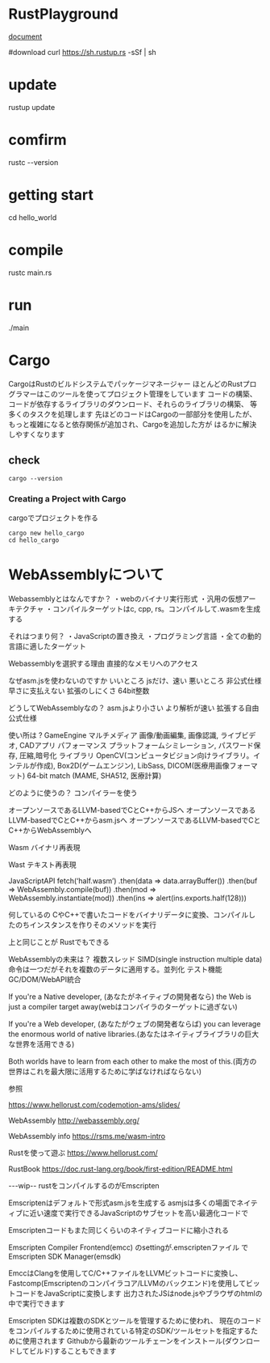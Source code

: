 # RustPlayground
[document](https://doc.rust-lang.org/stable/book/2018-edition/ch01-01-installation.html)

#download
curl https://sh.rustup.rs -sSf | sh

# update
rustup update

# comfirm
rustc --version

# getting start
cd hello_world

# compile
rustc main.rs

# run
./main


# Cargo
CargoはRustのビルドシステムでパッケージマネージャー
ほとんどのRustプログラマーはこのツールを使ってプロジェクト管理をしています
コードの構築、コードが依存するライブラリのダウンロード、それらのライブラリの構築、
等多くのタスクを処理します
先ほどのコードはCargoの一部部分を使用したが、もっと複雑になると依存関係が追加され、Cargoを追加した方が
はるかに解決しやすくなります

## check

```
cargo --version
```

### Creating a Project with Cargo

cargoでプロジェクトを作る

```
cargo new hello_cargo
cd hello_cargo
```

# WebAssemblyについて



Webassemblyとはなんですか？
・webのバイナリ実行形式
・汎用の仮想アーキテクチャ
・コンパイルターゲットはc, cpp, rs。コンパイルして.wasmを生成する

それはつまり何？
・JavaScriptの置き換え
・プログラミング言語
・全ての動的言語に適したターゲット

Webassemblyを選択する理由
直接的なメモリへのアクセス

なぜasm.jsを使わないのですか
いいところ jsだけ、速い
悪いところ 非公式仕様 早さに支払えない 拡張のしにくさ 64bit整数

どうしてWebAssemblyなの？
asm.jsより小さい
より解析が速い
拡張する自由
公式仕様

使い所は ?
GameEngine
マルチメディア 画像/動画編集, 画像認識, ライブビデオ, CADアプリ
パフォーマンス プラットフォームシミレーション, パスワード保存, 圧縮,暗号化
ライブラリ OpenCV(コンピュータビジョン向けライブラリ。インテルが作成), Box2D(ゲームエンジン), LibSass, DICOM(医療用画像フォーマット)
64-bit match (MAME, SHA512, 医療計算)


どのように使うの？
コンパイラーを使う

オープンソースであるLLVM-basedでCとC++からJSへ
オープンソースであるLLVM-basedでCとC++からasm.jsへ
オープンソースであるLLVM-basedでCとC++からWebAssemblyへ


Wasm
バイナリ再表現

Wast
テキスト再表現

JavaScriptAPI
fetch(‘half.wasm’)
.then(data => data.arrayBuffer())
.then(buf => WebAssembly.compile(buf))
.then(mod => WebAssembly.instantiate(mod))
.then(ins => alert(ins.exports.half(128)))

何しているの
CやC++で書いたコードをバイナリデータに変換、コンパイルしたのちインスタンスを作りそのメソッドを実行

上と同じことが
Rustでもできる

WebAssemblyの未来は？
複数スレッド
SIMD(single instruction multiple data)命令は一つだがそれを複数のデータに適用する。並列化
テスト機能
GC/DOM/WebAPI統合


If you're a Native developer, (あなたがネイティブの開発者なら)
the Web is just a compiler target away(webはコンパイラのターゲットに過ぎない)

If you're a Web developer, (あなたがウェブの開発者ならば)
you can leverage the enormous world of native libraries.(あなたはネイティブライブラリの巨大な世界を活用できる)

Both worlds have to learn from each other to make the most of this.(両方の世界はこれを最大限に活用するために学ばなければならない)

参照

https://www.hellorust.com/codemotion-ams/slides/

WebAssembly
http://webassembly.org/

WebAssembly info
https://rsms.me/wasm-intro

Rustを使って遊ぶ
https://www.hellorust.com/

RustBook
https://doc.rust-lang.org/book/first-edition/README.html




---wip--
rustをコンパイルするのがEmscripten

Emscriptenはデフォルトで形式asm.jsを生成する
asmjsは多くの場面でネイティブに近い速度で実行できるJavaScriptのサブセットを高い最適化コードで


Emscriptenコードもまた同じくらいのネイティブコードに縮小される

Emscripten  Compiler Frontend(emcc)
のsettingが.emscriptenファイル
で
Emscripten SDK Manager(emsdk)

EmccはClangを使用してC/C++ファイルをLLVMビットコードに変換し、
Fastcomp(Emscriptenのコンパイラコア/LLVMのバックエンド)を使用してビットコードをJavaScriptに変換します
出力されたJSはnode.jsやブラウザのhtmlの中で実行できます

Emscripten SDKは複数のSDKとツールを管理するために使われ、
現在のコードをコンパイルするために使用されている特定のSDK/ツールセットを指定するために使用されます
Githubから最新のツールチェーンをインストール(ダウンロードしてビルド)することもできます

